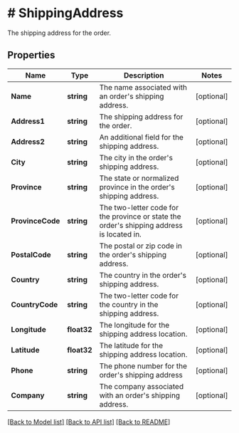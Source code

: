 # # ShippingAddress
The shipping address for the order.

## Properties 


Name | Type | Description | Notes
------------ | ------------- | ------------- | -------------
**Name**| **string** | The name associated with an order&#39;s shipping address.  | [optional]
**Address1**| **string** | The shipping address for the order.  | [optional]
**Address2**| **string** | An additional field for the shipping address.  | [optional]
**City**| **string** | The city in the order&#39;s shipping address.  | [optional]
**Province**| **string** | The state or normalized province in the order&#39;s shipping address.  | [optional]
**ProvinceCode**| **string** | The two-letter code for the province or state the order&#39;s shipping address is located in.  | [optional]
**PostalCode**| **string** | The postal or zip code in the order&#39;s shipping address.  | [optional]
**Country**| **string** | The country in the order&#39;s shipping address.  | [optional]
**CountryCode**| **string** | The two-letter code for the country in the shipping address.  | [optional]
**Longitude**| **float32** | The longitude for the shipping address location.  | [optional]
**Latitude**| **float32** | The latitude for the shipping address location.  | [optional]
**Phone**| **string** | The phone number for the order&#39;s shipping address  | [optional]
**Company**| **string** | The company associated with an order&#39;s shipping address.  | [optional]


[[Back to Model list]](../../README.md#models) [[Back to API list]](../../README.md#endpoints) [[Back to README]](../../README.md)

